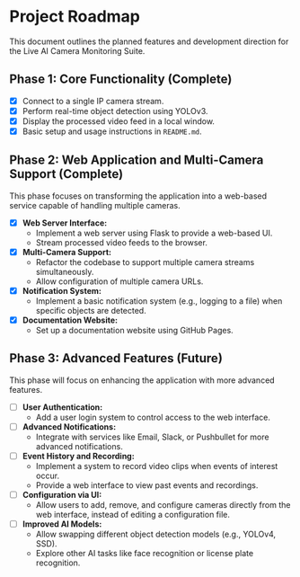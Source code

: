 # Project Roadmap

This document outlines the planned features and development direction for the Live AI Camera Monitoring Suite.

## Phase 1: Core Functionality (Complete)

*   [x] Connect to a single IP camera stream.
*   [x] Perform real-time object detection using YOLOv3.
*   [x] Display the processed video feed in a local window.
*   [x] Basic setup and usage instructions in `README.md`.

## Phase 2: Web Application and Multi-Camera Support (Complete)

This phase focuses on transforming the application into a web-based service capable of handling multiple cameras.

*   [x] **Web Server Interface:**
    *   Implement a web server using Flask to provide a web-based UI.
    *   Stream processed video feeds to the browser.
*   [x] **Multi-Camera Support:**
    *   Refactor the codebase to support multiple camera streams simultaneously.
    *   Allow configuration of multiple camera URLs.
*   [x] **Notification System:**
    *   Implement a basic notification system (e.g., logging to a file) when specific objects are detected.
*   [x] **Documentation Website:**
    *   Set up a documentation website using GitHub Pages.

## Phase 3: Advanced Features (Future)

This phase will focus on enhancing the application with more advanced features.

*   [ ] **User Authentication:**
    *   Add a user login system to control access to the web interface.
*   [ ] **Advanced Notifications:**
    *   Integrate with services like Email, Slack, or Pushbullet for more advanced notifications.
*   [ ] **Event History and Recording:**
    *   Implement a system to record video clips when events of interest occur.
    *   Provide a web interface to view past events and recordings.
*   [ ] **Configuration via UI:**
    *   Allow users to add, remove, and configure cameras directly from the web interface, instead of editing a configuration file.
*   [ ] **Improved AI Models:**
    *   Allow swapping different object detection models (e.g., YOLOv4, SSD).
    *   Explore other AI tasks like face recognition or license plate recognition.

